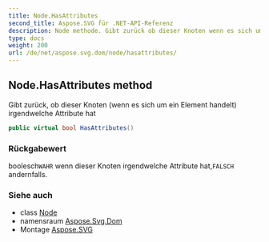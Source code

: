 ```yaml
---
title: Node.HasAttributes
second_title: Aspose.SVG für .NET-API-Referenz
description: Node methode. Gibt zurück ob dieser Knoten wenn es sich um ein Element handelt irgendwelche Attribute hat
type: docs
weight: 200
url: /de/net/aspose.svg.dom/node/hasattributes/
---
```

## Node.HasAttributes method

Gibt zurück, ob dieser Knoten (wenn es sich um ein Element handelt) irgendwelche Attribute hat

```csharp
public virtual bool HasAttributes()
```

### Rückgabewert

boolesch`WAHR` wenn dieser Knoten irgendwelche Attribute hat,`FALSCH` andernfalls.

### Siehe auch

* class [Node](../)
* namensraum [Aspose.Svg.Dom](../../node/)
* Montage [Aspose.SVG](../../../)


